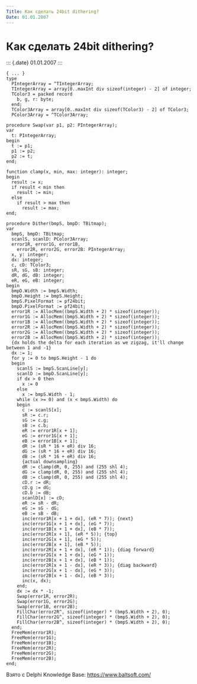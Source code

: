 ```yaml
---
Title: Как сделать 24bit dithering?
Date: 01.01.2007
---
```



Как сделать 24bit dithering?
============================

::: {.date}
01.01.2007
:::

    { ... }
    type
      PIntegerArray = ^TIntegerArray;
      TIntegerArray = array[0..maxInt div sizeof(integer) - 2] of integer;
      TColor3 = packed record
        b, g, r: byte;
      end;
      TColor3Array = array[0..maxInt div sizeof(TColor3) - 2] of TColor3;
      PColor3Array = ^TColor3Array;
     
    procedure Swap(var p1, p2: PIntegerArray);
    var
      t: PIntegerArray;
    begin
      t := p1;
      p1 := p2;
      p2 := t;
    end;
     
    function clamp(x, min, max: integer): integer;
    begin
      result := x;
      if result < min then
        result := min;
      else
        if result > max then
          result := max;
    end;
     
    procedure Dither(bmpS, bmpD: TBitmap);
    var
      bmpS, bmpD: TBitmap;
      scanlS, scanlD: PColor3Array;
      error1R, error1G, error1B,
        error2R, error2G, error2B: PIntegerArray;
      x, y: integer;
      dx: integer;
      c, cD: TColor3;
      sR, sG, sB: integer;
      dR, dG, dB: integer;
      eR, eG, eB: integer;
    begin
      bmpD.Width := bmpS.Width;
      bmpD.Height := bmpS.Height;
      bmpS.PixelFormat := pf24bit;
      bmpD.PixelFormat := pf24bit;
      error1R := AllocMem((bmpS.Width + 2) * sizeof(integer));
      error1G := AllocMem((bmpS.Width + 2) * sizeof(integer));
      error1B := AllocMem((bmpS.Width + 2) * sizeof(integer));
      error2R := AllocMem((bmpS.Width + 2) * sizeof(integer));
      error2G := AllocMem((bmpS.Width + 2) * sizeof(integer));
      error2B := AllocMem((bmpS.Width + 2) * sizeof(integer));
      {dx holds the delta for each iteration as we zigzag, it'll change between 1 and -1}
      dx := 1;
      for y := 0 to bmpS.Height - 1 do
      begin
        scanlS := bmpS.ScanLine[y];
        scanlD := bmpD.ScanLine[y];
        if dx > 0 then
          x := 0
        else
          x := bmpS.Width - 1;
        while (x >= 0) and (x < bmpS.Width) do
        begin
          c := scanlS[x];
          sR := c.r;
          sG := c.g;
          sB := c.b;
          eR := error1R[x + 1];
          eG := error1G[x + 1];
          eB := error1B[x + 1];
          dR := (sR * 16 + eR) div 16;
          dG := (sR * 16 + eR) div 16;
          dB := (sR * 16 + eR) div 16;
          {actual downsampling}
          dR := clamp(dR, 0, 255) and (255 shl 4);
          dG := clamp(dR, 0, 255) and (255 shl 4);
          dB := clamp(dR, 0, 255) and (255 shl 4);
          cD.r := dR;
          cD.g := dG;
          cD.b := dB;
          scanlD[x] := cD;
          eR := sR - dR;
          eG := sG - dG;
          eB := sB - dB;
          inc(error1R[x + 1 + dx], (eR * 7)); {next}
          inc(error1G[x + 1 + dx], (eG * 7));
          inc(error1B[x + 1 + dx], (eB * 7));
          inc(error2R[x + 1], (eR * 5)); {top}
          inc(error2G[x + 1], (eG * 5));
          inc(error2B[x + 1], (eB * 5));
          inc(error2R[x + 1 + dx], (eR * 1)); {diag forward}
          inc(error2G[x + 1 + dx], (eG * 1));
          inc(error2B[x + 1 + dx], (eB * 1));
          inc(error2R[x + 1 - dx], (eR * 3)); {diag backward}
          inc(error2G[x + 1 - dx], (eG * 3));
          inc(error2B[x + 1 - dx], (eB * 3));
          inc(x, dx);
        end;
        dx := dx * -1;
        Swap(error1R, error2R);
        Swap(error1G, error2G);
        Swap(error1B, error2B);
        FillChar(error2R^, sizeof(integer) * (bmpS.Width + 2), 0);
        FillChar(error2G^, sizeof(integer) * (bmpS.Width + 2), 0);
        FillChar(error2B^, sizeof(integer) * (bmpS.Width + 2), 0);
      end;
      FreeMem(error1R);
      FreeMem(error1G);
      FreeMem(error1B);
      FreeMem(error2R);
      FreeMem(error2G);
      FreeMem(error2B);
    end;

Взято с Delphi Knowledge Base: <https://www.baltsoft.com/>
